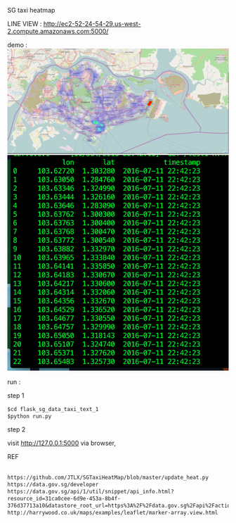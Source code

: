 SG taxi heatmap 




LINE VIEW : http://ec2-52-24-54-29.us-west-2.compute.amazonaws.com:5000/

demo :  ![image](https://github.com/yennanliu/web_development/blob/master/flask_sg_data_taxi_text_1/sg_taxi_test1.png)
        ![image](https://github.com/yennanliu/web_development/blob/master/flask_sg_data_taxi_text_1/sg_taxi_test2.png)







run :

step 1 

```
$cd flask_sg_data_taxi_text_1
$python run.py

```

step 2 

visit http://127.0.0.1:5000 via browser, 





REF 
```

https://github.com/JTLX/SGTaxiHeatMap/blob/master/update_heat.py
https://data.gov.sg/developer
https://data.gov.sg/api/1/util/snippet/api_info.html?resource_id=31ca0cee-6d9e-453a-8b4f-376d37713a10&datastore_root_url=https%3A%2F%2Fdata.gov.sg%2Fapi%2Faction
http://harrywood.co.uk/maps/examples/leaflet/marker-array.view.html
```
